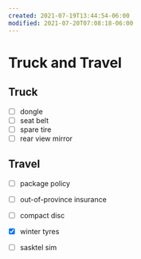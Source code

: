 ```yaml
---
created: 2021-07-19T13:44:54-06:00
modified: 2021-07-20T07:08:18-06:00
---
```


# Truck and Travel

## Truck

- [ ] dongle
- [ ] seat belt
- [ ] spare tire
- [ ] rear view mirror

## Travel

- [ ] package policy 
- [ ] out-of-province insurance
- [ ] compact disc
- [x] winter tyres

- [ ] sasktel sim
